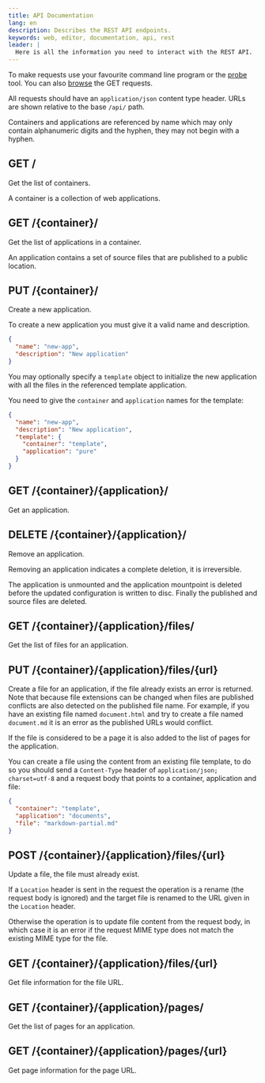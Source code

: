 ```yaml
---
title: API Documentation
lang: en
description: Describes the REST API endpoints.
keywords: web, editor, documentation, api, rest
leader: |
  Here is all the information you need to interact with the REST API.
---
```


<div class="api">

To make requests use your favourite command line program or the [probe](/tools/api/probe/ "API Probe") tool. You can also [browse](/tools/api/browser/ "API Browser") the GET requests.

All requests should have an `application/json` content type header. URLs are shown relative to the base `/api/` path.

Containers and applications are referenced by name which may only contain alphanumeric digits and the hyphen, they may not begin with a hyphen.

## GET /

Get the list of containers.

A container is a collection of web applications.

## GET /{container}/

Get the list of applications in a container.

An application contains a set of source files that are published to a public location.

## PUT /{container}/

Create a new application.

To create a new application you must give it a valid name and description.

```json
{
  "name": "new-app",
  "description": "New application"
}
```

You may optionally specify a `template` object to initialize the new
application with all the files in the referenced template application.

You need to give the `container` and `application` names for the template:

```json
{
  "name": "new-app",
  "description": "New application",
  "template": {
    "container": "template",
    "application": "pure"
  }
}
```

## GET /{container}/{application}/

Get an application.

## DELETE /{container}/{application}/

Remove an application.

Removing an application indicates a complete deletion, it is
irreversible.

The application is unmounted and the application mountpoint is
deleted before the updated configuration is written to disc. Finally
the published and source files are deleted.

## GET /{container}/{application}/files/

Get the list of files for an application.

## PUT /{container}/{application}/files/{url}

Create a file for an application, if the file already exists an
error is returned. Note that because file extensions can be changed
when files are published conflicts are also detected on the published
file name. For example, if you have an existing file
named `document.html` and try to create a file named `document.md`
it is an error as the published URLs would conflict.

If the file is considered to be a page it is also added to the list
of pages for the application.

You can create a file using the content from an existing file template,
to do so you should send a `Content-Type` header of
`application/json; charset=utf-8` and a request body that points to a
container, application and file:

```json
{
  "container": "template",
  "application": "documents",
  "file": "markdown-partial.md"
}
```

## POST /{container}/{application}/files/{url}

Update a file, the file must already exist.

If a `Location` header is sent in the request the operation is a rename
(the request body is ignored) and the target file is renamed to the URL
given in the `Location` header.

Otherwise the operation is to update file content from the request body,
in which case it is an error if the request MIME type does not match the
existing MIME type for the file.

## GET /{container}/{application}/files/{url}

Get file information for the file URL.

## GET /{container}/{application}/pages/

Get the list of pages for an application.

## GET /{container}/{application}/pages/{url}

Get page information for the page URL.

</div>
